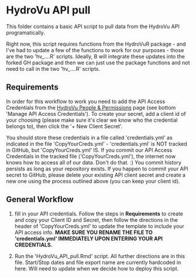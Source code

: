 # HydroVu API pull

This folder contains a basic API script to pull data from the HydroVu API programatically.

Right now, this script requires functions from the HydroVuR package - and I've had to update a few of the functions to work for our purposes - those are the two 'hv\_....R' scripts. Ideally, B will integrate these updates into the forked GH package and then we can just use the package functions and not need to call in the two 'hv\_....R' scripts.

## Requirements

In order for this workflow to work you need to add the API Access Credentials from the [HydroVu People & Permissions](https://www.hydrovu.com/#/company-dashboard/users/list) page (see bottom 'Manage API Access Credentials'). To create your secret, add a client id of your choosing (please make sure it's clear we know who the credential belongs to), then click the '+ New Client Secret'.

You should store these credentials in a file called 'credentials.yml' as indicated in the file 'CopyYourCreds.yml' - 'credentials.yml' is NOT tracked in GitHub, but 'CopyYourCreds.yml' IS. If you commit our API Access Credentials in the tracked file ('CopyYourCreds.yml'), the internet now knows how to access all of our data. Don't do that. :) You commit history persists as long as your repository exists. If you happen to commit your API secret to GitHub, please delete your existing API client secret and create a new one using the process outlined above (you can keep your client id).

## General Workflow

1)  fill in your API credentials. Follow the steps in **Requirements** to create and copy your Client ID and Secret, then follow the directions in the header of 'CopyYourCreds.yml' to update the template to include your API access info. **MAKE SURE YOU RENAME THE FILE TO 'credentials.yml' IMMEDIATELY UPON ENTERING YOUR API CREDENTIALS.**

2)  Run the 'HydroVu_API_pull.Rmd' script. All further directions are in this file. Start/Stop dates and file export name are currently hardcoded in here. Will need to update when we decide how to deploy this script.
